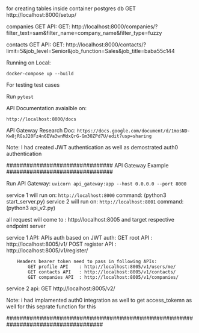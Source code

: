 
### 

for creating tables inside container postgres db
GET http://localhost:8000/setup/

companies GET API:
GET: http://localhost:8000/companies/?filter_text=sam&filter_name=company_name&filter_type=fuzzy

contacts GET API:
GET: http://localhost:8000/contacts/?limit=5&job_level=Senior&job_function=Sales&job_title=baba55c144


Running on Local:

```docker-compose up --build```

For testing test cases

Run ```pytest```

API Documentation avaialble on: 

```http://localhost:8000/docs```

API Gateway Research Doc:
```https://docs.google.com/document/d/1mosND-Kw8jRGsJ20Fz4n6EVa3wnMdxQrG-Gm3OZPd7U/edit?usp=sharing```


Note:  I had created JWT authentication as well as demostrated auth0 authentication

################################ API Gateway Example ################################

Run API Gateway:
```uvicorn api_gateway:app --host 0.0.0.0 --port 8000```

service 1 will run on: ```http://localhost:8000``` command: (python3 start_server.py)
service 2 will run on: ```http://localhost:8001``` command: (python3 api_v2.py)



all request will come to : http://localhost:8005 and target respective endpoint server 

service 1 API:
    APIs auth based on JWT auth:
        GET root API       : http://localhost:8005/v1/
        POST register API  : http://localhost:8005/v1/register/

        Headers bearer token need to pass in following APIs:
            GET profile API    : http://localhost:8005/v1/users/me/
            GET contacts API   : http://localhost:8005/v1/contacts/
            GET companies API  : http://localhost:8005/v1/companies/

service 2 api:
    GET http://localhost:8005/v2/


Note: i had implamented auth0 integration as well to get access_tokemn as well for this seprate function for this 

#####################################################################################

